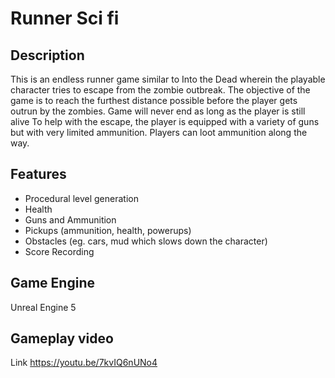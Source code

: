# Runner Sci fi

## Description
This is an endless runner game similar to Into the Dead wherein the playable character tries to escape from the zombie outbreak. 
The objective of the game is to reach the furthest distance possible before the player gets outrun by the zombies. 
Game will never end as long as the player is still alive
To help with the escape, the player is equipped with a variety of guns but with very limited ammunition. 
Players can loot ammunition along the way.

## Features
* Procedural level generation
* Health
* Guns and Ammunition
* Pickups (ammunition, health, powerups)
* Obstacles (eg. cars, mud which slows down the character)
* Score Recording

## Game Engine
  Unreal Engine 5

## Gameplay video
  Link https://youtu.be/7kvIQ6nUNo4

